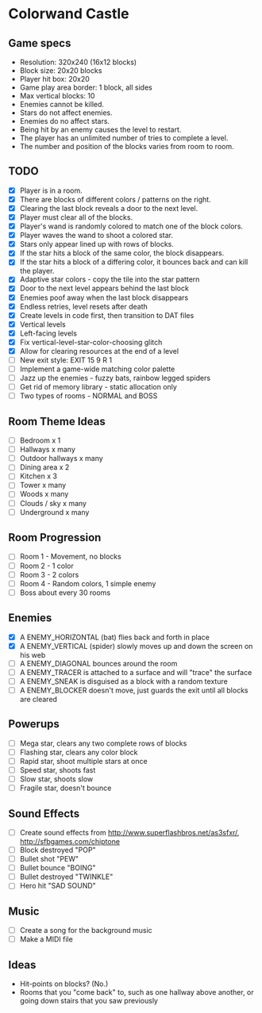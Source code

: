 # Colorwand Castle

## Game specs

- Resolution: 320x240 (16x12 blocks)
- Block size: 20x20 blocks
- Player hit box: 20x20
- Game play area border: 1 block, all sides
- Max vertical blocks: 10
- Enemies cannot be killed.
- Stars do not affect enemies.
- Enemies do no affect stars.
- Being hit by an enemy causes the level to restart.
- The player has an unlimited number of tries to complete a level.
- The number and position of the blocks varies from room to room.

## TODO

- [x] Player is in a room.
- [x] There are blocks of different colors / patterns on the right.
- [x] Clearing the last block reveals a door to the next level.
- [x] Player must clear all of the blocks.
- [x] Player's wand is randomly colored to match one of the block colors.
- [x] Player waves the wand to shoot a colored star.
- [x] Stars only appear lined up with rows of blocks.
- [x] If the star hits a block of the same color, the block disappears.
- [x] If the star hits a block of a differing color, it bounces back and can kill the player.
- [x] Adaptive star colors - copy the tile into the star pattern
- [x] Door to the next level appears behind the last block
- [x] Enemies poof away when the last block disappears
- [x] Endless retries, level resets after death
- [x] Create levels in code first, then transition to DAT files
- [x] Vertical levels
- [x] Left-facing levels
- [x] Fix vertical-level-star-color-choosing glitch
- [x] Allow for clearing resources at the end of a level
- [ ] New exit style: EXIT 15 9 R 1
- [ ] Implement a game-wide matching color palette
- [ ] Jazz up the enemies - fuzzy bats, rainbow legged spiders
- [ ] Get rid of memory library - static allocation only
- [ ] Two types of rooms - NORMAL and BOSS

## Room Theme Ideas

- [ ] Bedroom x 1
- [ ] Hallways x many
- [ ] Outdoor hallways x many
- [ ] Dining area x 2
- [ ] Kitchen x 3
- [ ] Tower x many
- [ ] Woods x many
- [ ] Clouds / sky x many
- [ ] Underground x many

## Room Progression

- [ ] Room 1 - Movement, no blocks
- [ ] Room 2 - 1 color
- [ ] Room 3 - 2 colors
- [ ] Room 4 - Random colors, 1 simple enemy
- [ ] Boss about every 30 rooms

## Enemies

- [x] A ENEMY_HORIZONTAL (bat) flies back and forth in place
- [x] A ENEMY_VERTICAL (spider) slowly moves up and down the screen on his web
- [ ] A ENEMY_DIAGONAL bounces around the room
- [ ] A ENEMY_TRACER is attached to a surface and will "trace" the surface
- [ ] A ENEMY_SNEAK is disguised as a block with a random texture
- [ ] A ENEMY_BLOCKER doesn't move, just guards the exit until all blocks are cleared

## Powerups

- [ ] Mega star, clears any two complete rows of blocks
- [ ] Flashing star, clears any color block
- [ ] Rapid star, shoot multiple stars at once
- [ ] Speed star, shoots fast
- [ ] Slow star, shoots slow
- [ ] Fragile star, doesn't bounce

## Sound Effects

- [ ] Create sound effects from http://www.superflashbros.net/as3sfxr/, http://sfbgames.com/chiptone
- [ ] Block destroyed "POP"
- [ ] Bullet shot "PEW"
- [ ] Bullet bounce "BOING"
- [ ] Bullet destroyed "TWINKLE"
- [ ] Hero hit "SAD SOUND"

## Music

- [ ] Create a song for the background music
- [ ] Make a MIDI file

## Ideas

- Hit-points on blocks? (No.)
- Rooms that you "come back" to, such as one hallway above another, or going down stairs that you saw previously
